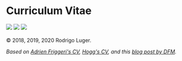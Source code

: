 <p align="center">
  <h1>Curriculum Vitae</h1>
  <a href="https://github.com/rodluger/cv/raw/master-pdf/cv.pdf"><img src="https://img.shields.io/badge/cv-full-blue.svg"/></a>
  <a href="https://github.com/rodluger/cv/raw/master-pdf/cv_onepage.pdf"><img src="https://img.shields.io/badge/cv-tiny-orange.svg"/></a>
  <a href="https://travis-ci.org/rodluger/cv"><img src="https://travis-ci.org/rodluger/cv.svg?branch=master"/></a>
  <br><br>
  &copy 2018, 2019, 2020 Rodrigo Luger.
</p>

*Based on [Adrien Friggeri's CV](https://www.latextemplates.com/template/friggeri-resume-cv), [Hogg's CV](https://github.com/davidwhogg/HoggCV), and this [blog post by DFM](https://dfm.io/posts/travis-latex).*
